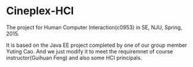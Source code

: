 # Cineplex-HCI

The project for Human Computer Interaction(c0953) in SE, NJU, Spring, 2015.

It is based on the Java EE project completed by one of our group member Yuting Cao. And we just modify it to meet the requiremnet of course instructor(Guihuan Feng) and also some HCI principals.


